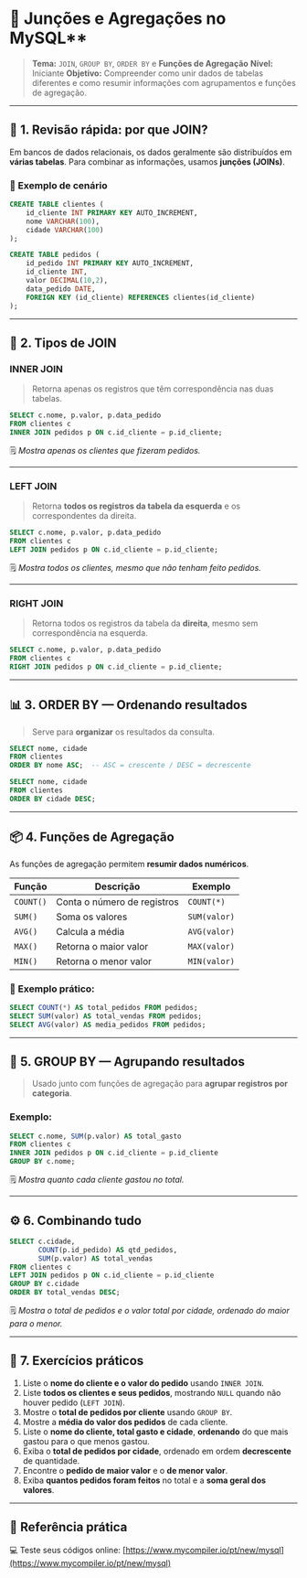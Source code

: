 # 🧠 Junções e Agregações no MySQL**

> **Tema:** `JOIN`, `GROUP BY`, `ORDER BY` e **Funções de Agregação**
> **Nível:** Iniciante
> **Objetivo:** Compreender como unir dados de tabelas diferentes e como resumir informações com agrupamentos e funções de agregação.

---

## 📘 **1. Revisão rápida: por que JOIN?**

Em bancos de dados relacionais, os dados geralmente são distribuídos em **várias tabelas**.
Para combinar as informações, usamos **junções (JOINs)**.

### 🧩 Exemplo de cenário

```sql
CREATE TABLE clientes (
    id_cliente INT PRIMARY KEY AUTO_INCREMENT,
    nome VARCHAR(100),
    cidade VARCHAR(100)
);

CREATE TABLE pedidos (
    id_pedido INT PRIMARY KEY AUTO_INCREMENT,
    id_cliente INT,
    valor DECIMAL(10,2),
    data_pedido DATE,
    FOREIGN KEY (id_cliente) REFERENCES clientes(id_cliente)
);
```

---

## 🔗 **2. Tipos de JOIN**

### **INNER JOIN**

> Retorna apenas os registros que têm correspondência nas duas tabelas.

```sql
SELECT c.nome, p.valor, p.data_pedido
FROM clientes c
INNER JOIN pedidos p ON c.id_cliente = p.id_cliente;
```

🗒️ *Mostra apenas os clientes que fizeram pedidos.*

---

### **LEFT JOIN**

> Retorna **todos os registros da tabela da esquerda** e os correspondentes da direita.

```sql
SELECT c.nome, p.valor, p.data_pedido
FROM clientes c
LEFT JOIN pedidos p ON c.id_cliente = p.id_cliente;
```

🗒️ *Mostra todos os clientes, mesmo que não tenham feito pedidos.*

---

### **RIGHT JOIN**

> Retorna todos os registros da tabela da **direita**, mesmo sem correspondência na esquerda.

```sql
SELECT c.nome, p.valor, p.data_pedido
FROM clientes c
RIGHT JOIN pedidos p ON c.id_cliente = p.id_cliente;
```

---

## 📊 **3. ORDER BY — Ordenando resultados**

> Serve para **organizar** os resultados da consulta.

```sql
SELECT nome, cidade
FROM clientes
ORDER BY nome ASC;  -- ASC = crescente / DESC = decrescente
```

```sql
SELECT nome, cidade
FROM clientes
ORDER BY cidade DESC;
```

---

## 📦 **4. Funções de Agregação**

As funções de agregação permitem **resumir dados numéricos**.

| Função    | Descrição                   | Exemplo      |
| --------- | --------------------------- | ------------ |
| `COUNT()` | Conta o número de registros | `COUNT(*)`   |
| `SUM()`   | Soma os valores             | `SUM(valor)` |
| `AVG()`   | Calcula a média             | `AVG(valor)` |
| `MAX()`   | Retorna o maior valor       | `MAX(valor)` |
| `MIN()`   | Retorna o menor valor       | `MIN(valor)` |

### 🧮 Exemplo prático:

```sql
SELECT COUNT(*) AS total_pedidos FROM pedidos;
SELECT SUM(valor) AS total_vendas FROM pedidos;
SELECT AVG(valor) AS media_pedidos FROM pedidos;
```

---

## 📂 **5. GROUP BY — Agrupando resultados**

> Usado junto com funções de agregação para **agrupar registros por categoria**.

### Exemplo:

```sql
SELECT c.nome, SUM(p.valor) AS total_gasto
FROM clientes c
INNER JOIN pedidos p ON c.id_cliente = p.id_cliente
GROUP BY c.nome;
```

🗒️ *Mostra quanto cada cliente gastou no total.*

---

## ⚙️ **6. Combinando tudo**

```sql
SELECT c.cidade,
       COUNT(p.id_pedido) AS qtd_pedidos,
       SUM(p.valor) AS total_vendas
FROM clientes c
LEFT JOIN pedidos p ON c.id_cliente = p.id_cliente
GROUP BY c.cidade
ORDER BY total_vendas DESC;
```

🗒️ *Mostra o total de pedidos e o valor total por cidade, ordenado do maior para o menor.*

---

## 🧠 **7. Exercícios práticos**

1. Liste o **nome do cliente e o valor do pedido** usando `INNER JOIN`.
2. Liste **todos os clientes e seus pedidos**, mostrando `NULL` quando não houver pedido (`LEFT JOIN`).
3. Mostre o **total de pedidos por cliente** usando `GROUP BY`.
4. Mostre a **média do valor dos pedidos** de cada cliente.
5. Liste o **nome do cliente, total gasto e cidade**, **ordenando** do que mais gastou para o que menos gastou.
6. Exiba o **total de pedidos por cidade**, ordenado em ordem **decrescente** de quantidade.
7. Encontre o **pedido de maior valor** e o **de menor valor**.
8. Exiba **quantos pedidos foram feitos** no total e a **soma geral dos valores**.

---

## 🔗 **Referência prática**

💻 Teste seus códigos online:
[https://www.mycompiler.io/pt/new/mysql](https://www.mycompiler.io/pt/new/mysql)

